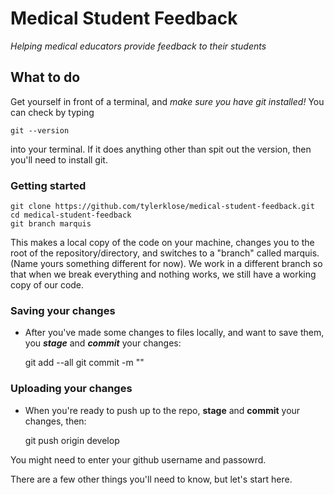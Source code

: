 # Medical Student Feedback
_Helping medical educators provide feedback to their students_ 

## What to do 

Get yourself in front of a terminal, and *make sure you have git installed!* You can check by typing 

    git --version 

into your terminal. If it does anything other than spit out the version, then you'll need to install git. 

### Getting started

    git clone https://github.com/tylerklose/medical-student-feedback.git
    cd medical-student-feedback
    git branch marquis 

This makes a local copy of the code on your machine, changes you to the root of the repository/directory, and switches to a "branch" called marquis. (Name yours something different for now). We work in a different branch so that when we break everything and nothing works, we still have a working copy of our code.

### Saving your changes 

* After you've made some changes to files locally, and want to save them, you **_stage_** and _**commit**_ your changes:

    git add --all
    git commit -m "<type up a descriptive message of the changes you made>"

### Uploading your changes 

* When you're ready to push up to the repo, **stage** and **commit** your changes, then:  

    git push origin develop
   
You might need to enter your github username and passowrd. 

There are a few other things you'll need to know, but let's start here. 




